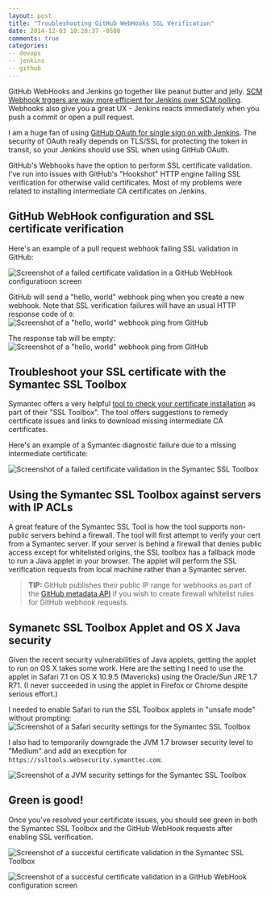 ```yaml
---
layout: post
title: "Troubleshooting GitHub WebHooks SSL Verification"
date: 2014-12-03 10:28:37 -0500
comments: true
categories:
-- devops
-- jenkins
-- github
---
```


GitHub WebHooks and Jenkins go together like peanut butter and jelly.
[SCM Webhook trggers are way more efficient for Jenkins over SCM polling](http://kohsuke.org/2011/12/01/polling-must-die-triggering-jenkins-builds-from-a-git-hook/).  Webhooks also give you a great UX - Jenkins reacts
immediately when you push a commit or open a pull request.

I am a huge fan of using [GitHub OAuth for single sign on with Jenkins](https://github.com/jenkinsci/github-oauth-plugin).
The security of OAuth really depends on TLS/SSL for protecting the token in transit,
so your Jenkins should use SSL when using GitHub OAuth.

GitHub's Webhooks have the option to perform SSL certificate validation.  I've
run into issues with GitHub's "Hookshot" HTTP engine failing SSL verification for
otherwise valid certificates.  Most of my problems were related to installing
intermediate CA certificates on Jenkins.

## GitHub WebHook configuration and SSL certificate verification

Here's an example of a pull request webhook failing SSL validation in GitHub:

![Screenshot of a failed certificate validation in a GitHub WebHook configuratioon screen](/images/2014-12-03-A.png)

GitHub will send a "hello, world" webhook ping when you create a new webhook.  Note
that SSL verification failures will have an usual HTTP response code of `0`:
![Screenshot of a "hello, world" webhook ping from GitHub](/images/2014-12-03-B.png)

The response tab will be empty:
![Screenshot of a "hello, world" webhook ping from GitHub](/images/2014-12-03-C.png)

## Troubleshoot your SSL certificate with the Symantec SSL Toolbox

Symantec offers a very helpful [tool to check your certificate installation](https://ssltools.websecurity.symantec.com/checker/)
as part of their "SSL Toolbox". The tool offers suggestions to remedy certificate
issues and links to download missing intermediate CA certificates.

Here's an example of a Symantec diagnostic failure due to a missing intermediate certificate:

![Screenshot of a failed certificate validation in the Symantec SSL Toolbox](/images/2014-12-03-D.png)

## Using the Symantec SSL Toolbox against servers with IP ACLs

A great feature of the Symantec SSL Tool is how the tool supports non-public servers
behind a firewall.  The tool will first attempt to verify your cert from
a Symantec server.  If your server is behind a firewall that denies public access
except for whitelisted origins, the SSL toolbox has a fallback mode to run a Java applet
in your browser.  The applet will perform the SSL verification
requests from local machine rather than a Symantec server.

> **TIP:** GitHub publishes their public IP range for webhooks as part of the
> [GitHub metadata API](https://api.github.com/meta) if you wish to create firewall
> whitelist rules for GitHub webhook requests.

## Symanetc SSL Toolbox Applet and OS X Java security

Given the recent security vulnerabilities of Java applets, getting the applet to run
on OS X takes some work.  Here are the setting I need to use the applet in Safari 7.1
on OS X 10.9.5 (Mavericks) using the Oracle/Sun JRE 1.7 R71.
(I never succeeded in using the applet in Firefox or Chrome despite serious effort.)

I needed to enable Safari to run the SSL Toolbox applets in "unsafe mode" without prompting:
![Screenshot of a Safari security settings for the Symantec SSL Toolbox](/images/2014-12-03-E.png)

I also had to temporarily downgrade the JVM 1.7 browser security level to "Medium" and
add an execption for `https://ssltools.websecurity.symanttec.com`:

![Screenshot of a JVM security settings for the Symantec SSL Toolbox](/images/2014-12-03-F.png)

## Green is good!

Once you've resolved your certificate issues, you should see green in both the
Symantec SSL Toolbox and the GitHub WebHook requests after enabling SSL verification.

![Screenshot of a succesful certificate validation in the Symantec SSL Toolbox](/images/2014-12-03-G.png)

![Screenshot of a succesful certificate validation in a GitHub WebHook configuration screen](/images/2014-12-03-H.png)
